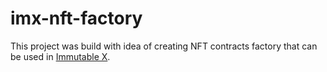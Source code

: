 # imx-nft-factory

This project was build with idea of creating NFT contracts factory that can be used in [Immutable X](https://www.immutable.com/).
